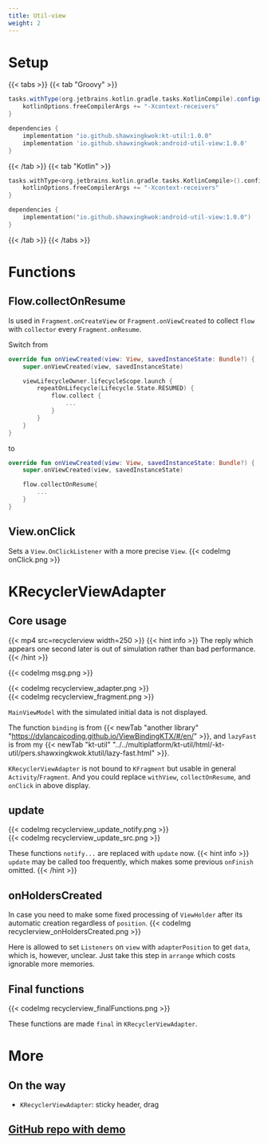 ```yaml
---
title: Util-view
weight: 2
---
```


# Setup
{{< tabs >}}
{{< tab "Groovy" >}}

```groovy
tasks.withType(org.jetbrains.kotlin.gradle.tasks.KotlinCompile).configureEach{
    kotlinOptions.freeCompilerArgs += "-Xcontext-receivers"
}

dependencies {
    implementation "io.github.shawxingkwok:kt-util:1.0.0"
    implementation 'io.github.shawxingkwok:android-util-view:1.0.0'
}
```
{{< /tab >}}
{{< tab "Kotlin" >}}

```kotlin
tasks.withType<org.jetbrains.kotlin.gradle.tasks.KotlinCompile>().configureEach {
    kotlinOptions.freeCompilerArgs += "-Xcontext-receivers"
}

dependencies {
    implementation("io.github.shawxingkwok:android-util-view:1.0.0")
}
```
{{< /tab >}}
{{< /tabs >}}

# Functions
## Flow.collectOnResume
Is used in `Fragment.onCreateView` or `Fragment.onViewCreated` to 
collect `flow` with `collector` every `Fragment.onResume`.

Switch from
```kotlin
override fun onViewCreated(view: View, savedInstanceState: Bundle?) {
    super.onViewCreated(view, savedInstanceState)

    viewLifecycleOwner.lifecycleScope.launch {
        repeatOnLifecycle(Lifecycle.State.RESUMED) {
            flow.collect {
                ...
            }
        }
    }
}
```
to
```kotlin
override fun onViewCreated(view: View, savedInstanceState: Bundle?) {
    super.onViewCreated(view, savedInstanceState)

    flow.collectOnResume{
        ...
    }
}
```

## View.onClick
Sets a `View.OnClickListener` with a more precise `View`.
{{< codeImg onClick.png >}}

# KRecyclerViewAdapter
## Core usage
{{< mp4 src=recyclerview width=250 >}} 
{{< hint info >}}
The reply which appears one second later is out of simulation rather than bad performance.
{{< /hint >}}

{{< codeImg msg.png >}}

{{< codeImg recyclerview_adapter.png >}}
<br>
{{< codeImg recyclerview_fragment.png >}}

`MainViewModel` with the simulated initial data is not displayed.

The function `binding` is from {{< newTab "another library" "https://dylancaicoding.github.io/ViewBindingKTX/#/en/" >}}, 
and `lazyFast` is from my {{< newTab "kt-util" "../../multiplatform/kt-util/html/-kt-util/pers.shawxingkwok.ktutil/lazy-fast.html" >}}. 

`KRecyclerViewAdapter` is not bound to `KFragment` but usable in general `Activity`/`Fragment`.
And you could replace `withView`, `collectOnResume`, and `onClick` in above display.

## update
{{< codeImg recyclerview_update_notify.png >}}
<br>
{{< codeImg recyclerview_update_src.png >}}

These functions `notify...` are replaced with `update` now.
{{< hint info >}}
`update` may be called too frequently, which makes some previous `onFinish` omitted.
{{< /hint >}}

## onHoldersCreated
In case you need to make some fixed processing of  `ViewHolder` after its automatic creation regardless of `position`.
{{< codeImg recyclerview_onHoldersCreated.png >}}

Here is allowed to set `Listeners` on `view` with `adapterPosition` to get `data`, which is, however, unclear. Just
take this step in `arrange` which costs ignorable more memories.

## Final functions 
{{< codeImg recyclerview_finalFunctions.png >}}

These functions are made `final` in `KRecyclerViewAdapter`.

# More 
## On the way
- `KRecyclerViewAdapter`: sticky header, drag

## <a href="https://github.com/ShawxingKwok/AndroidUtil-View" target="_blank"> GitHub repo with demo</a>